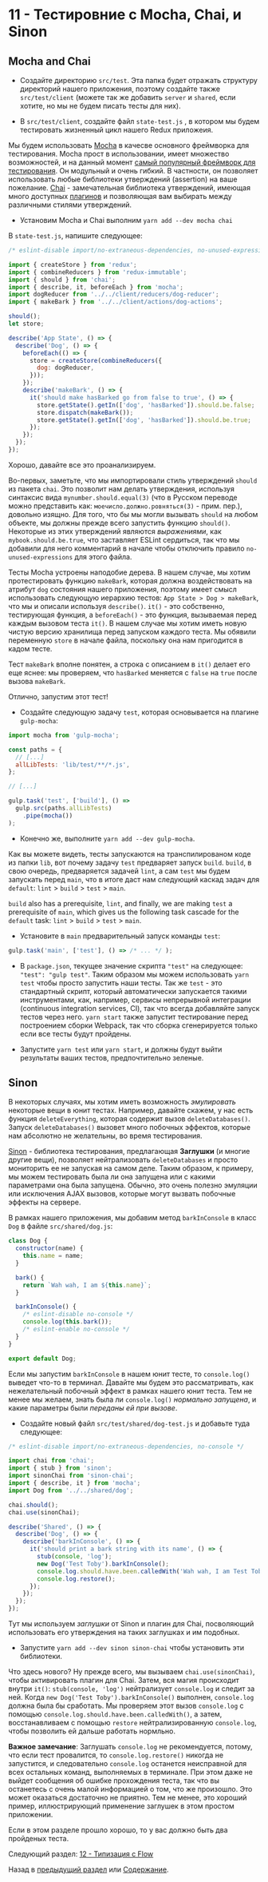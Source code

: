 # 11 - Тестировние с Mocha, Chai, и Sinon

## Mocha and Chai

- Создайте директорию `src/test`. Эта папка будет отражать структуру директорий нашего приложения, поэтому создайте также `src/test/client` (можете так же добавить `server` и `shared`, если хотите, но мы не будем писать тесты для них).

- В `src/test/client`, создайте файл `state-test.js` , в котором мы будем тестировать жизненный цикл нашего Redux приложеия.

Мы будем использовать [Mocha](http://mochajs.org/) в качесве основного фреймворка для тестирования. Mocha прост в использовании, имеет множество возможностей, и на данный момент [самый популярный фреймворк для тестирования](http://stateofjs.com/2016/testing/). Он модульный и очень гибкий. В частности, он позволяет использовать любые библиотеки утверждений (assertion) на ваше пожелание. [Chai](http://chaijs.com/) - замечательная библиотека утверждений, имеющая много доступных [плагинов](http://chaijs.com/plugins/) и позволяющая вам выбирать между различными стилями утверждений.

- Установим Mocha и Chai выполним `yarn add --dev mocha chai`

В `state-test.js`, напишите следующее:

```javascript
/* eslint-disable import/no-extraneous-dependencies, no-unused-expressions */

import { createStore } from 'redux';
import { combineReducers } from 'redux-immutable';
import { should } from 'chai';
import { describe, it, beforeEach } from 'mocha';
import dogReducer from '../../client/reducers/dog-reducer';
import { makeBark } from '../../client/actions/dog-actions';

should();
let store;

describe('App State', () => {
  describe('Dog', () => {
    beforeEach(() => {
      store = createStore(combineReducers({
        dog: dogReducer,
      }));
    });
    describe('makeBark', () => {
      it('should make hasBarked go from false to true', () => {
        store.getState().getIn(['dog', 'hasBarked']).should.be.false;
        store.dispatch(makeBark());
        store.getState().getIn(['dog', 'hasBarked']).should.be.true;
      });
    });
  });
});
```
Хорошо, давайте все это проанализируем.

Во-первых, заметьте, что мы импортировали стиль утверждений `should` из пакета `chai`. Это позволит нам делать утверждения, используя синтаксис вида `mynumber.should.equal(3)` (что в Русском переводе можно представить как: `моечисло.должно.ровняться(3)` - прим. пер.), довольно изящно. Для того, что бы мы могли вызывать `should` на любом объекте, мы должны прежде всего запустить функцию `should()`. Некоторые из этих утверждений являются *выражениями*, как `mybook.should.be.true`, что заставляет ESLint сердиться, так что мы добавили для него комментарий в начале чтобы отключить правило `no-unused-expressions` для этого файла.

Тесты Mocha устроены наподобие дерева. В нашем случае, мы хотим протестировать функцию `makeBark`, которая должна воздействовать на атрибут `dog` состояния нашего приложения, поэтому имеет смысл использовать следующую иерархию тестов: `App State > Dog > makeBark`, что мы и описали используя `describe()`. `it()`  - это собственно, тестирующая функция, а `beforeEach()` - это функция, вызываемая перед каждым вызовом теста `it()`. В нашем случае мы хотим иметь новую чистую версию хранилища перед запуском каждого теста. Мы обявили переменную `store` в начале файла, поскольку она нам пригодится в кадом тесте.

Тест `makeBark` вполне понятен, а строка с описанием в `it()` делает его еще яснее: мы проверяем, что `hasBarked` меняется с `false` на `true` после вызова  `makeBark`.

Отлично, запустим этот тест!

- Создайте следующую задачу `test`, которая основывается на плагине `gulp-mocha`:

```javascript
import mocha from 'gulp-mocha';

const paths = {
  // [...]
  allLibTests: 'lib/test/**/*.js',
};

// [...]

gulp.task('test', ['build'], () =>
  gulp.src(paths.allLibTests)
    .pipe(mocha())
);
```

- Конечно же, выполните `yarn add --dev gulp-mocha`.

Как вы можете видеть, тесты запускаются на транспилированом коде из папки `lib`, вот почему задачу `test` предваряет запуск `build`. `build`,  в свою очередь, предваряется задачей `lint`, а сам `test` мы будем запускать перед `main`, что в итоге даст нам следующий каскад задач для `default`: `lint` > `build` > `test` > `main`.

`build` also has a prerequisite, `lint`, and finally, we are making `test` a prerequisite of `main`, which gives us the following task cascade for the `default` task: `lint` > `build` > `test` > `main`.

- Установите в `main` предварительный запуск команды `test`:

```javascript
gulp.task('main', ['test'], () => /* ... */ );
```

- В `package.json`, текущее значение скрипта `"test"` на следующее: `"test": "gulp test"`. Таким образом мы можем использовать `yarn test` чтобы просто запустить наши тесты. Так же `test` - это стандартный скрипт, который автоматически запускается такими инструментами, как, например, сервисы непрерывной интеграции (continuous integration services, CI), так что всегда добавляйте запуск тестов через него. `yarn start` также запустит тестирование перед построением сборки Webpack, так что сборка сгенерируется только если все тесты будут пройдены.

- Запустите `yarn test` или `yarn start`, и должны будут выйти результаты ваших тестов, предпочтительно зеленые.

## Sinon

В некоторых случаях, мы хотим иметь возможность *эмулировать* некоторые вещи в юнит тестах. Например, давайте скажем, у нас есть функция `deleteEverything`, которая содержит вызов `deleteDatabases()`. Запуск `deleteDatabases()` вызовет много побочных эффектов, которые нам абсолютно не желательны, во время тестирования.

[Sinon](http://sinonjs.org/) - библиотека тестирования, предлагающая **Заглушки** (и многие другие вещи), позволяет нейтрализовать `deleteDatabases` и просто мониторить ее не запуская на самом деле. Таким образом, к примеру, мы можем тестировать была ли она запущена или с какими параметрами она была запущена. Обычно, это очень полезно эмуляции или исключения AJAX вызовов, которые могут вызвать побочные эффекты на сервере. 

В рамках нашего приложения, мы добавим метод `barkInConsole` в класс `Dog` в файле `src/shared/dog.js`:

```javascript
class Dog {
  constructor(name) {
    this.name = name;
  }

  bark() {
    return `Wah wah, I am ${this.name}`;
  }

  barkInConsole() {
    /* eslint-disable no-console */
    console.log(this.bark());
    /* eslint-enable no-console */
  }
}

export default Dog;
```
Если мы запустим `barkInConsole` в нашем юнит тесте, то `console.log()` выведет что-то в терминал. Давайте мы будем это рассматривать, как нежелательный побочный эффект в рамках нашего юнит теста. Тем не менее мы желаем, знать была ли `console.log()` *нормально запущена*, и какие параметры были *переданы ей при вызове*.

- Создайте новый файл `src/test/shared/dog-test.js` и добавьте туда следующее:

```javascript
/* eslint-disable import/no-extraneous-dependencies, no-console */

import chai from 'chai';
import { stub } from 'sinon';
import sinonChai from 'sinon-chai';
import { describe, it } from 'mocha';
import Dog from '../../shared/dog';

chai.should();
chai.use(sinonChai);

describe('Shared', () => {
  describe('Dog', () => {
    describe('barkInConsole', () => {
      it('should print a bark string with its name', () => {
        stub(console, 'log');
        new Dog('Test Toby').barkInConsole();
        console.log.should.have.been.calledWith('Wah wah, I am Test Toby');
        console.log.restore();
      });
    });
  });
});
```

Тут мы используем *заглушки* от Sinon и плагин для Chai, посволяющий использовать его утверждения на таких заглушках и им подобных.

- Запустите `yarn add --dev sinon sinon-chai` чтобы установить эти библиотеки.

Что здесь нового? Ну прежде всего, мы вызываем `chai.use(sinonChai)`, чтобы активировать плагин для Chai. Затем, вся магия происходит внутри `it()`: `stub(console, 'log')` нейтрализует `console.log` и следит за ней. Когда `new Dog('Test Toby').barkInConsole()` выполнен, `console.log` должна была бы сработать. Мы проверяем этот вызов `console.log` с помощью `console.log.should.have.been.calledWith()`, а затем, восстанавливаем с помощью `restore` нейтрализированную `console.log`, чтобы позволить ей дальше работать нормльно.

**Важное замечание**: Заглушать `console.log` не рекомендуется, потому, что если тест провалится, то `console.log.restore()` никогда не запустится, и следовательно `console.log` останется неисправной для всех остальных команд, выполняемых в терминале. При этом даже не выйдет сообщения об ошибке прохождения теста, так что вы останетесь с очень малой информацией о том, что же произошло. Это может оказаться достаточно не приятно. Тем не менее, это хороший пример, иллюстрирующий применение заглушек в этом простом приложении.

Если в этом разделе прошло хорошо, то у вас должно быть два пройденых теста.

Следующий раздел:  [12 - Типизация с Flow](/tutorial/12-flow)

Назад в [предыдущий раздел](/tutorial/10-immutable-redux-improvements) или [Содержание](/../../).
